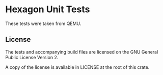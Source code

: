 # Hexagon Unit Tests

These tests were taken from QEMU.

## License

The tests and accompanying build files are licensed on the GNU General Public License Version 2.

A copy of the license is available in LICENSE at the root of this crate.
